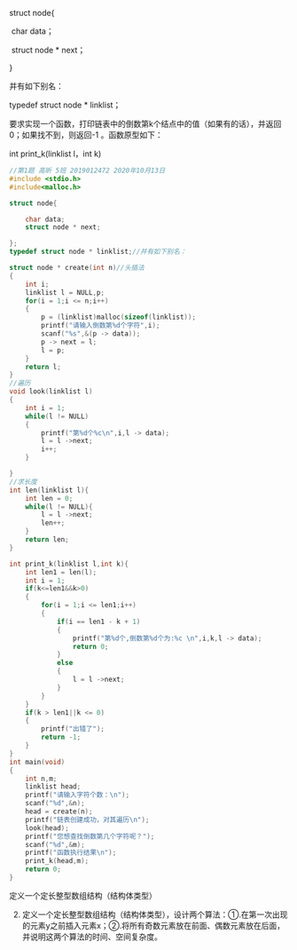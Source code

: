 struct node{

​    char data；

​    struct node * next；

}

并有如下别名：

typedef struct node * linklist；

要求实现一个函数，打印链表中的倒数第k个结点中的值（如果有的话），并返回0；如果找不到，则返回-1 。函数原型如下：

int print_k(linklist l，int k)

```c
//第1题 高昕 5班 2019012472 2020年10月13日
#include <stdio.h>
#include<malloc.h>

struct node{

    char data;
    struct node * next;

};
typedef struct node * linklist;//并有如下别名：

struct node * create(int n)//头插法
{
    int i;
    linklist l = NULL,p;
    for(i = 1;i <= n;i++)
    {
        p = (linklist)malloc(sizeof(linklist));
        printf("请输入倒数第%d个字符",i);
        scanf("%s",&(p -> data));
        p -> next = l;
        l = p;
    }
    return l;
}
//遍历
void look(linklist l)
{
    int i = 1;
    while(l != NULL)
    {
        printf("第%d个%c\n",i,l -> data);
        l = l ->next;
        i++;
    }

}
//求长度
int len(linklist l){
    int len = 0;
    while(l != NULL){
        l = l ->next;
        len++;
    }
    return len;
}

int print_k(linklist l,int k){
    int len1 = len(l);
    int i = 1;
    if(k<=len1&&k>0)
    {
        for(i = 1;i <= len1;i++)
        {
            if(i == len1 - k + 1)
            {
                printf("第%d个,倒数第%d个为:%c \n",i,k,l -> data);
                return 0;
            }
            else
            {
                l = l ->next;
            }
        }
    }
    if(k > len1||k <= 0)
    {
        printf("出错了");
        return -1;
    }
}
int main(void)
{
    int n,m;
    linklist head;
    printf("请输入字符个数：\n");
    scanf("%d",&n);
    head = create(n);
    printf("链表创建成功，对其遍历\n");
    look(head);
    printf("您想查找倒数第几个字符呢？");
    scanf("%d",&m); 
    printf("函数执行结果\n");
    print_k(head,m);
    return 0;
}
```

定义一个定长整型数组结构（结构体类型）

2. 定义一个定长整型数组结构（结构体类型），设计两个算法：①.在第一次出现的元素y之前插入元素x；②.将所有奇数元素放在前面、偶数元素放在后面，并说明这两个算法的时间、空间复杂度。 

   ```c
   
   ```

   